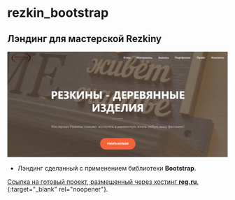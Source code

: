 # rezkin_bootstrap

## Лэндинг для мастерской Rezkiny

![ScreenShot](/assets/img/screenshot.png)

* Лэндинг сделанный с применением библиотеки **Bootstrap**.

[Ссылка на готовый проект, размещенный через хостинг **reg.ru**.](http://rezkiny.ru){:target="_blank" rel="noopener"}.
